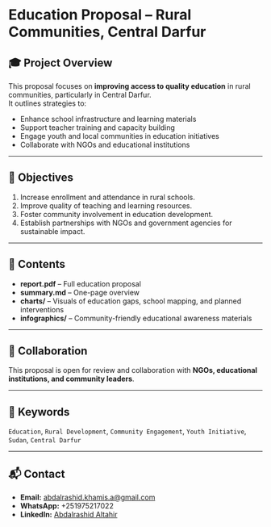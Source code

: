 # Education Proposal – Rural Communities, Central Darfur

## 🎓 Project Overview
This proposal focuses on **improving access to quality education** in rural communities, particularly in Central Darfur.  
It outlines strategies to:

- Enhance school infrastructure and learning materials  
- Support teacher training and capacity building  
- Engage youth and local communities in education initiatives  
- Collaborate with NGOs and educational institutions

---

## 🎯 Objectives
1. Increase enrollment and attendance in rural schools.  
2. Improve quality of teaching and learning resources.  
3. Foster community involvement in education development.  
4. Establish partnerships with NGOs and government agencies for sustainable impact.

---

## 📄 Contents
- **report.pdf** – Full education proposal  
- **summary.md** – One-page overview  
- **charts/** – Visuals of education gaps, school mapping, and planned interventions  
- **infographics/** – Community-friendly educational awareness materials  

---

## 🤝 Collaboration
This proposal is open for review and collaboration with **NGOs, educational institutions, and community leaders**.

---

## 🔖 Keywords
`Education`, `Rural Development`, `Community Engagement`, `Youth Initiative`, `Sudan`, `Central Darfur`

---

## 📬 Contact
- **Email:** abdalrashid.khamis.a@gmail.com  
- **WhatsApp:** +251975217022  
- **LinkedIn:** [Abdalrashid Altahir](https://www.linkedin.com/in/alrashid2134-altahir)
